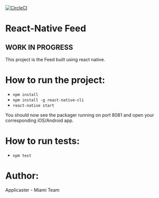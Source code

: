 [![CircleCI](https://circleci.com/gh/applicaster/Feed-RN/tree/master.svg?style=shield&circle-token=ba1fbc3334cecc65bfcbd590a4130f67907df08f)](https://circleci.com/gh/applicaster/Feed-RN/tree/master)

# React-Native Feed
## WORK IN PROGRESS

This project is the Feed built using react native.

# How to run the project:
- `npm install`
- `npm install -g react-native-cli`
- `react-native start`

You should now see the packager running on port 8081 and open your corresponding iOS/Android app.

# How to run tests:
- `npm test`


# Author:
Applicaster - Miami Team
